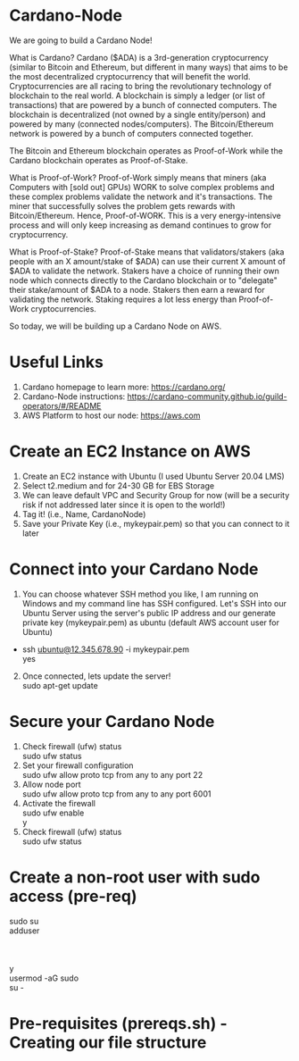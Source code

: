# Cardano-Node
We are going to build a Cardano Node! 

What is Cardano?
Cardano ($ADA) is a 3rd-generation cryptocurrency (similar to Bitcoin and Ethereum, but different in many ways) that aims to be the most decentralized cryptocurrency that will benefit the world. Cryptocurrencies are all racing to bring the revolutionary technology of blockchain to the real world. A blockchain is simply a ledger (or list of transactions) that are powered by a bunch of connected computers. The blockchain is decentralized (not owned by a single entity/person) and powered by many (connected nodes/computers). The Bitcoin/Ethereum network is powered by a bunch of computers connected together.

The Bitcoin and Ethereum blockchain operates as Proof-of-Work while the Cardano blockchain operates as Proof-of-Stake. 

What is Proof-of-Work? Proof-of-Work simply means that miners (aka Computers with [sold out] GPUs) WORK to solve complex problems and these complex problems validate the network and it's transactions. The miner that successfully solves the problem gets rewards with Bitcoin/Ethereum. Hence, Proof-of-WORK. This is a very energy-intensive process and will only keep increasing as demand continues to grow for cryptocurrency.

What is Proof-of-Stake? Proof-of-Stake means that validators/stakers (aka people with an X amount/stake of $ADA) can use their current X amount of $ADA to validate the network. Stakers have a choice of running their own node which connects directly to the Cardano blockchain or to "delegate" their stake/amount of $ADA to a node. Stakers then earn a reward for validating the network. Staking requires a lot less energy than Proof-of-Work cryptocurrencies. 

So today, we will be building up a Cardano Node on AWS.

# Useful Links
1. Cardano homepage to learn more: https://cardano.org/
2. Cardano-Node instructions: https://cardano-community.github.io/guild-operators/#/README
3. AWS Platform to host our node: https://aws.com

# Create an EC2 Instance on AWS
1. Create an EC2 instance with Ubuntu (I used Ubuntu Server 20.04 LMS)
2. Select t2.medium and for 24-30 GB for EBS Storage
3. We can leave default VPC and Security Group for now (will be a security risk if not addressed later since it is open to the world!)
4. Tag it! (i.e., Name, CardanoNode) 
5. Save your Private Key (i.e., mykeypair.pem) so that you can connect to it later

# Connect into your Cardano Node
1. You can choose whatever SSH method you like, I am running on Windows and my command line has SSH configured. Let's SSH into our Ubuntu Server using the server's public IP address and our generate private key (mykeypair.pem) as ubuntu (default AWS account user for Ubuntu)  
- ssh ubuntu@12.345.678.90 -i mykeypair.pem  
yes  
2. Once connected, lets update the server!  
sudo apt-get update

# Secure your Cardano Node
1. Check firewall (ufw) status  
sudo ufw status  
2. Set your firewall configuration  
sudo ufw allow proto tcp from any to any port 22  
3. Allow node port  
sudo ufw allow proto tcp from any to any port 6001  
4. Activate the firewall  
sudo ufw enable  
y  
5. Check firewall (ufw) status  
sudo ufw status  

# Create a non-root user with sudo access (pre-req)
sudo su  
adduser <username>  
  <password>  
  <password>  
  <enter to leave defaults for user info>  
  y  
usermod -aG sudo <username>  
su - <username>  
  <password if first time using this user>  

# Pre-requisites (prereqs.sh) - Creating our file structure

